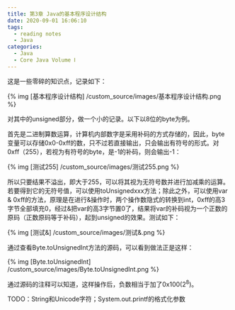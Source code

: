 ```yaml
---
title: 第3章 Java的基本程序设计结构
date: 2020-09-01 16:06:10
tags:
  - reading notes
  - Java
categories:
  - Java
  - Core Java Volume Ⅰ
---
```


这是一些零碎的知识点，记录如下：

{% img [基本程序设计结构] /custom_source/images/基本程序设计结构.png %}

对其中的unsigned部分，做一个小的记录。以下以8位的byte为例。

首先是二进制算数运算，计算机内部数字是采用补码的方式存储的，因此，byte变量可以存储0x0-0xff的数，只不过若直接输出，只会输出有符号的形式。对0xff（255），若视为有符号的byte，是-1的补码，则会输出-1：

{% img [测试255] /custom_source/images/测试255.png %}

所以只要结果不溢出，即大于255，可以将其视为无符号数并进行加减乘的运算。若要得到它的无符号值，可以使用toUnsignedxxx方法；除此之外，可以使用var & 0xff的方法，原理是在进行&操作时，两个操作数隐式的转换到int，0xff的高3字节全部填充0，经过&把var的高3字节置0了，结果将var的补码视为一个正数的原码（正数原码等于补码），起到unsigned的效果。测试如下：

{% img [测试&] /custom_source/images/测试&.png %}

通过查看Byte.toUnsignedInt方法的源码，可以看到做法正是这样：

{% img [Byte.toUnsignedInt] /custom_source/images/Byte.toUnsignedInt.png %}

通过源码的注释可以知道，这样操作后，负数相当于加了0x100(2<sup>8</sup>)。

TODO：String和Unicode字符；System.out.printf的格式化参数